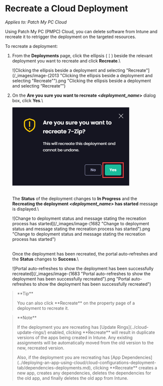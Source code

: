 # Recreate a Cloud Deployment

_Applies to: Patch My PC Cloud_

Using Patch My PC (PMPC) Cloud, you can delete software from Intune and recreate it to retrigger the deployment on the targeted resources.

To recreate a deployment:

1.  From the **Deployments** page, click the ellipsis (**⋮**) beside the relevant deployment you want to recreate and click **Recreate**.\


    ![Clicking the ellipsis beside a deployment and selecting "Recreate"](/_images/image-(2013 "Clicking the ellipsis beside a deployment and selecting \"Recreate\"").png "Clicking the ellipsis beside a deployment and selecting “Recreate”")
2.  On the **Are you sure you want to recreate <**_**deployment\_name**_**>** dialog box, click **Yes**.\


    ![](/_images/image-(1681).png)

    \
    The **Status** of the deployment changes to **In Progress** and the **Recreating the deployment&#x20;**_**\<deployment\_name>**_**&#x20;has started** message is displayed.\


    ![Change to deployment status and message stating the recreation process has started](/_images/image-(1682 "Change to deployment status and message stating the recreation process has started").png "Change to deployment status and message stating the recreation process has started")

    \
    Once the deployment has been recreated, the portal auto-refreshes and the **Status** changes to **Success**.\


    ![Portal auto-refreshes to show the deployment has been successfully recreated](/_images/image-(1683 "Portal auto-refreshes to show the deployment has been successfully recreated").png "Portal auto-refreshes to show the deployment has been successfully recreated")

<blockquote class="wp-block-quote">
<p>**Tip**</p>
<p>You can also click **Recreate** on the property page of a deployment to recreate it.</p>
</blockquote>

<blockquote class="wp-block-quote">
<p>**Note**</p>
<p>If the deployment you are recreating has [Update Rings](../cloud-update-rings/) enabled, clicking **Recreate** will result in duplicate versions of the apps being created in Intune. Any existing assignments will be automatically moved from the old version to the new, recreated version.</p>
<p>Also, if the deployment you are recreating has [App Dependencies](../deploying-an-app-using-cloud/cloud-configurations-deployment-tab/dependencies-deployments.md), clicking **Recreate** creates a new app, creates any dependencies, deletes the dependencies for the old app, and finally deletes the old app from Intune.</p>
</blockquote>